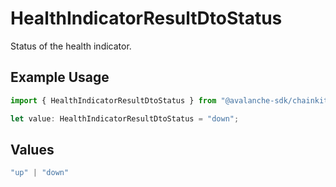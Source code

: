 # HealthIndicatorResultDtoStatus

Status of the health indicator.

## Example Usage

```typescript
import { HealthIndicatorResultDtoStatus } from "@avalanche-sdk/chainkit/models/components";

let value: HealthIndicatorResultDtoStatus = "down";
```

## Values

```typescript
"up" | "down"
```